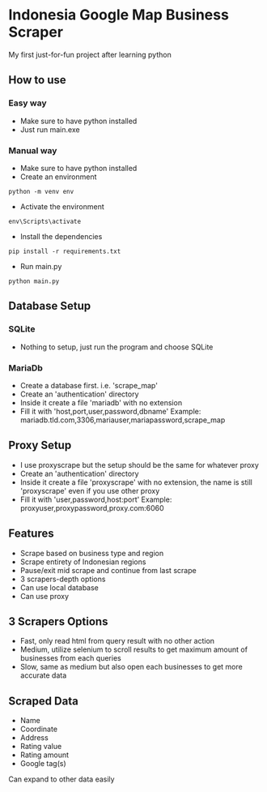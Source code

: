 # Indonesia Google Map Business Scraper
My first just-for-fun project after learning python

## How to use
### Easy way
- Make sure to have python installed
- Just run main.exe

### Manual way
- Make sure to have python installed
- Create an environment
```
python -m venv env
```
- Activate the environment
```
env\Scripts\activate
```
- Install the dependencies
```
pip install -r requirements.txt
```
- Run main.py
```
python main.py
```

## Database Setup
### SQLite
- Nothing to setup, just run the program and choose SQLite

### MariaDb
- Create a database first. i.e. 'scrape_map'
- Create an 'authentication' directory
- Inside it create a file 'mariadb' with no extension
- Fill it with 'host,port,user,password,dbname'
Example: mariadb.tld.com,3306,mariauser,mariapassword,scrape_map

## Proxy Setup
- I use proxyscrape but the setup should be the same for whatever proxy
- Create an 'authentication' directory
- Inside it create a file 'proxyscrape' with no extension, the name is still 'proxyscrape' even if you use other proxy
- Fill it with 'user,password,host:port'
Example: proxyuser,proxypassword,proxy.com:6060

## Features
- Scrape based on business type and region
- Scrape entirety of Indonesian regions
- Pause/exit mid scrape and continue from last scrape
- 3 scrapers-depth options
- Can use local database
- Can use proxy

## 3 Scrapers Options
- Fast, only read html from query result with no other action
- Medium, utilize selenium to scroll results to get maximum  amount of businesses from each queries
- Slow, same as medium but also open each businesses to get more accurate data

## Scraped Data
- Name
- Coordinate
- Address
- Rating value
- Rating amount
- Google tag(s)

Can expand to other data easily
